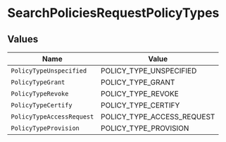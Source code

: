 # SearchPoliciesRequestPolicyTypes


## Values

| Name                       | Value                      |
| -------------------------- | -------------------------- |
| `PolicyTypeUnspecified`    | POLICY_TYPE_UNSPECIFIED    |
| `PolicyTypeGrant`          | POLICY_TYPE_GRANT          |
| `PolicyTypeRevoke`         | POLICY_TYPE_REVOKE         |
| `PolicyTypeCertify`        | POLICY_TYPE_CERTIFY        |
| `PolicyTypeAccessRequest`  | POLICY_TYPE_ACCESS_REQUEST |
| `PolicyTypeProvision`      | POLICY_TYPE_PROVISION      |